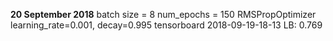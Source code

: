 <b> 20 September 2018</b>
batch size = 8
num_epochs = 150
RMSPropOptimizer learning_rate=0.001, decay=0.995
tensorboard 2018-09-19-18-13
LB: 0.769
